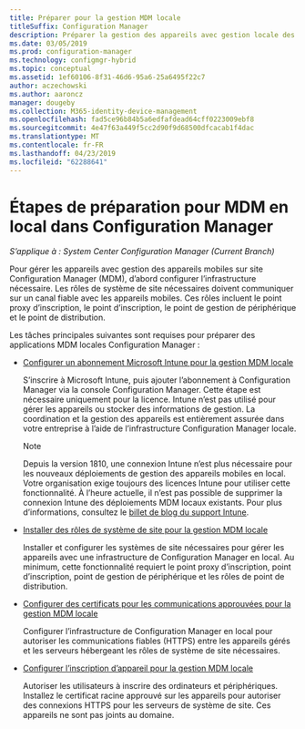 ```yaml
---
title: Préparer pour la gestion MDM locale
titleSuffix: Configuration Manager
description: Préparer la gestion des appareils avec gestion locale des appareils mobiles dans Configuration Manager
ms.date: 03/05/2019
ms.prod: configuration-manager
ms.technology: configmgr-hybrid
ms.topic: conceptual
ms.assetid: 1ef60106-8f31-46d6-95a6-25a6495f22c7
author: aczechowski
ms.author: aaroncz
manager: dougeby
ms.collection: M365-identity-device-management
ms.openlocfilehash: fad5ce96b84b5a6edfafdead64cff0223009ebf8
ms.sourcegitcommit: 4e47f63a449f5cc2d90f9d68500dfcacab1f4dac
ms.translationtype: MT
ms.contentlocale: fr-FR
ms.lasthandoff: 04/23/2019
ms.locfileid: "62288641"
---
```

# <a name="preparation-steps-for-on-premises-mdm-in-configuration-manager"></a>Étapes de préparation pour MDM en local dans Configuration Manager

*S’applique à : System Center Configuration Manager (Current Branch)*

Pour gérer les appareils avec gestion des appareils mobiles sur site Configuration Manager (MDM), d’abord configurer l’infrastructure nécessaire. Les rôles de système de site nécessaires doivent communiquer sur un canal fiable avec les appareils mobiles. Ces rôles incluent le point proxy d’inscription, le point d’inscription, le point de gestion de périphérique et le point de distribution.

Les tâches principales suivantes sont requises pour préparer des applications MDM locales Configuration Manager :  

- [Configurer un abonnement Microsoft Intune pour la gestion MDM locale](/sccm/mdm/get-started/set-up-intune-subscription-on-premises-mdm)  

    S’inscrire à Microsoft Intune, puis ajouter l’abonnement à Configuration Manager via la console Configuration Manager. Cette étape est nécessaire uniquement pour la licence. Intune n’est pas utilisé pour gérer les appareils ou stocker des informations de gestion. La coordination et la gestion des appareils est entièrement assurée dans votre entreprise à l’aide de l’infrastructure Configuration Manager locale.  

    > [!Note]  
    > Depuis la version 1810, une connexion Intune n’est plus nécessaire pour les nouveaux déploiements de gestion des appareils mobiles en local.<!--3607730, fka 1359124--> Votre organisation exige toujours des licences Intune pour utiliser cette fonctionnalité. À l’heure actuelle, il n’est pas possible de supprimer la connexion Intune des déploiements MDM locaux existants. Pour plus d’informations, consultez le [billet de blog du support Intune](https://techcommunity.microsoft.com/t5/Intune-Customer-Success/Move-from-Hybrid-Mobile-Device-Management-to-Intune-on-Azure/ba-p/280150).  

- [Installer des rôles de système de site pour la gestion MDM locale](/sccm/mdm/get-started/install-site-system-roles-for-on-premises-mdm)  

    Installer et configurer les systèmes de site nécessaires pour gérer les appareils avec une infrastructure de Configuration Manager en local. Au minimum, cette fonctionnalité requiert le point proxy d’inscription, point d’inscription, point de gestion de périphérique et les rôles de point de distribution.  

- [Configurer des certificats pour les communications approuvées pour la gestion MDM locale](/sccm/mdm/get-started/set-up-certificates-on-premises-mdm)  

    Configurer l’infrastructure de Configuration Manager en local pour autoriser les communications fiables (HTTPS) entre les appareils gérés et les serveurs hébergeant les rôles de système de site nécessaires.  

- [Configurer l’inscription d’appareil pour la gestion MDM locale](/sccm/mdm/get-started/set-up-device-enrollment-on-premises-mdm)  

    Autoriser les utilisateurs à inscrire des ordinateurs et périphériques. Installez le certificat racine approuvé sur les appareils pour autoriser des connexions HTTPS pour les serveurs de système de site. Ces appareils ne sont pas joints au domaine.  


